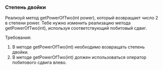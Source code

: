 
### Степень двойки

Реализуй метод getPowerOfTwo(int power), который возвращает число 2 в степени power.
Тебе нужно изменить реализацию метода getPowerOfTwo(int), используя соответствующий побитовый сдвиг.


Требования:
1.	В методе getPowerOfTwo(int) необходимо возвращать степень двойки.
2.	В методе getPowerOfTwo(int) должен использоваться оператор побитового сдвига влево.


